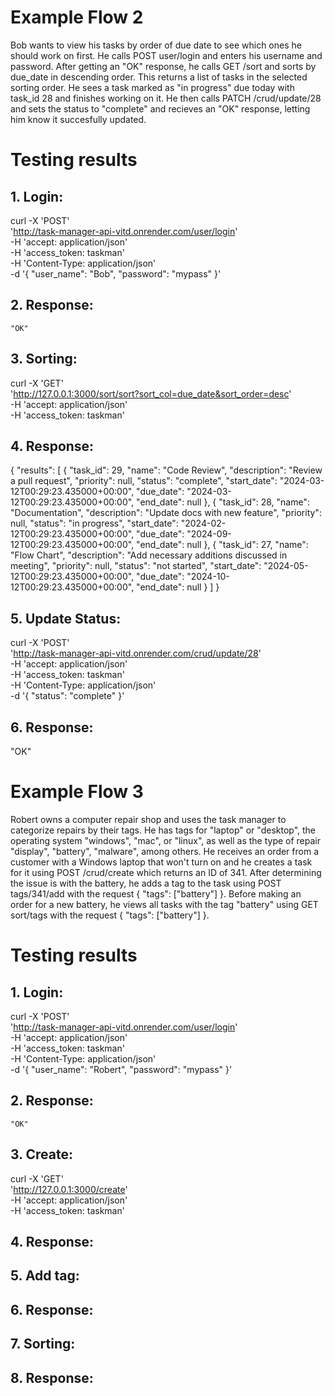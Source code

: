 # Example Flow 2
Bob wants to view his tasks by order of due date to see which ones he should work on first. He calls POST user/login and enters his username and password. After getting an "OK" response, he calls GET /sort and sorts by due_date in descending order. This returns a list of tasks in the selected sorting order. He sees a task marked as "in progress" due today with task_id 28 and finishes working on it. He then calls PATCH /crud/update/28 and sets the status to "complete" and recieves an "OK" response, letting him know it succesfully updated.

# Testing results
## 1. Login:
curl -X 'POST' \
  'http://task-manager-api-vitd.onrender.com/user/login' \
  -H 'accept: application/json' \
  -H 'access_token: taskman' \
  -H 'Content-Type: application/json' \
  -d '{
  "user_name": "Bob",
  "password": "mypass"
}'
## 2. Response:
    "OK"
## 3. Sorting:
curl -X 'GET' \
  'http://127.0.0.1:3000/sort/sort?sort_col=due_date&sort_order=desc' \
  -H 'accept: application/json' \
  -H 'access_token: taskman'
## 4. Response:
{
  "results": [
    {
      "task_id": 29,
      "name": "Code Review",
      "description": "Review a pull request",
      "priority": null,
      "status": "complete",
      "start_date": "2024-03-12T00:29:23.435000+00:00",
      "due_date": "2024-03-12T00:29:23.435000+00:00",
      "end_date": null
    },
    {
      "task_id": 28,
      "name": "Documentation",
      "description": "Update docs with new feature",
      "priority": null,
      "status": "in progress",
      "start_date": "2024-02-12T00:29:23.435000+00:00",
      "due_date": "2024-09-12T00:29:23.435000+00:00",
      "end_date": null
    },
    {
      "task_id": 27,
      "name": "Flow Chart",
      "description": "Add necessary additions discussed in meeting",
      "priority": null,
      "status": "not started",
      "start_date": "2024-05-12T00:29:23.435000+00:00",
      "due_date": "2024-10-12T00:29:23.435000+00:00",
      "end_date": null
    }
  ]
}
## 5. Update Status:
curl -X 'POST' \
  'http://task-manager-api-vitd.onrender.com/crud/update/28' \
  -H 'accept: application/json' \
  -H 'access_token: taskman' \
  -H 'Content-Type: application/json' \
  -d '{
  "status": "complete"
}'
## 6. Response:
"OK"

# Example Flow 3
Robert owns a computer repair shop and uses the task manager to categorize repairs by their tags. He has tags for "laptop" or "desktop", the operating system "windows", "mac", or "linux", as well as the type of repair "display", "battery", "malware", among others. He receives an order from a customer with a Windows laptop that won't turn on and he creates a task for it using POST /crud/create which returns an ID of 341. After determining the issue is with the battery, he adds a tag to the task using POST tags/341/add with the request { "tags": ["battery"] }. Before making an order for a new battery, he views all tasks with the tag "battery" using GET sort/tags with the request { "tags": ["battery"] }.

# Testing results
## 1. Login:
curl -X 'POST' \
  'http://task-manager-api-vitd.onrender.com/user/login' \
  -H 'accept: application/json' \
  -H 'access_token: taskman' \
  -H 'Content-Type: application/json' \
  -d '{
  "user_name": "Robert",
  "password": "mypass"
}'
## 2. Response:
    "OK"
## 3. Create:
curl -X 'GET' \
  'http://127.0.0.1:3000/create' \
  -H 'accept: application/json' \
  -H 'access_token: taskman'
## 4. Response:
## 5. Add tag:
## 6. Response:
## 7. Sorting:
## 8. Response:

